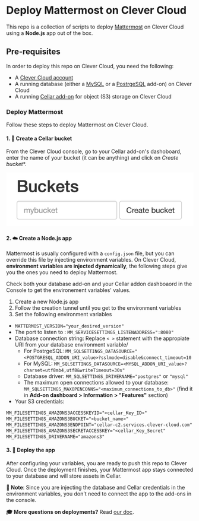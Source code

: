 # Deploy Mattermost on Clever Cloud

This repo is a collection of scripts to deploy [Mattermost](https://mattermost.com) on Clever Cloud using a **Node.js** app out of the box.

## Pre-requisites

In order to deploy this repo on Clever Cloud, you need the following:

- A [Clever Cloud account](https://developers.clever-cloud.com/doc/account/create-account/)
- A running database (either a [MySQL](https://developers.clever-cloud.com/doc/addons/mysql/[) or a [PostrgeSQL](https://developers.clever-cloud.com/doc/addons/postgresql/) add-on) on Clever Cloud
- A running [Cellar add-on](https://developers.clever-cloud.com/doc/addons/cellar/) for object (S3) storage on Clever Cloud

### Deploy Mattermost

Follow these steps to deploy Mattermost on Clever Cloud.

#### 1. 📂 Create a Cellar bucket

From the Clever Cloud console, go to your Cellar add-on's dashoboard, enter the name of your bucket (it can be anything) and click on *Create bucket**.

![Create bucket option on Clever Cloud Console](/assets/cellar-bucket-create.png)

#### 2. ☁️ Create a Node.js app

Mattermost is usually configured with a `config.json` file, but you can override this file by injecting environment variables. On Clever Cloud, **environment variables are injected dynamically**, the following steps give you the ones you need to deploy Mattermost.

Check both your database add-on and your Cellar addon dashboaord in the Console to get the environement variables' values.

1. Create a new Node.js app
2. Follow the creation tunnel until you get to the environment variables
3. Set the following environment variables

- `MATTERMOST_VERSION="your_desired_version"`
- The port to listen to : `MM_SERVICESETTINGS_LISTENADDRESS=":8080"`
- Database connection string: Replace `< >` statement with the appropiate URI from your database environment variable/
  - For PostrgeSQL: `MM_SQLSETTINGS_DATASOURCE="<POSTGRESQL_ADDON_URI_value>?sslmode=disable&connect_timeout=10`
  - For MySQL: `MM_SQLSETTINGS_DATASOURCE=<MYSQL_ADDON_URI_value>?charset=utf8mb4,utf8&writeTimeout=30s"`
  - Database driver: `MM_SQLSETTINGS_DRIVERNAME="postgres"` or `"mysql"`
  - The maximum open connections allowed to your database: `MM_SQLSETTINGS_MAXOPENCONNS="<maximum_connections_to_db>"` (find it in **Add-on dashboard > Information > "Features"** section)
- Your S3 credentials:

```shell
MM_FILESETTINGS_AMAZONS3ACCESSKEYID="<cellar_Key_ID>"
MM_FILESETTINGS_AMAZONS3BUCKET="<bucket_name>"
MM_FILESETTINGS_AMAZONS3ENDPOINT="cellar-c2.services.clever-cloud.com"
MM_FILESETTINGS_AMAZONS3SECRETACCESSKEY="<cellar_Key_Secret"
MM_FILESETTINGS_DRIVERNAME="amazons3"
```

#### 3. 🚀 Deploy the app

After configuring your variables, you are ready to push this repo to Clever Cloud. Once the deployment finishes, your Mattermost app stays connected to your database and will store assets in Cellar.

**📌 Note**: Since you are injecting the database and Cellar credentials in the environment variables, you don't need to connect the app to the add-ons in the console.

**🎓 More questions on deployments?** Read [our doc](https://developers.clever-cloud.com).
